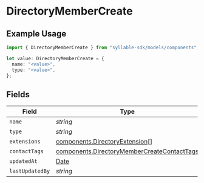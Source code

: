 # DirectoryMemberCreate

## Example Usage

```typescript
import { DirectoryMemberCreate } from "syllable-sdk/models/components";

let value: DirectoryMemberCreate = {
  name: "<value>",
  type: "<value>",
};
```

## Fields

| Field                                                                                                      | Type                                                                                                       | Required                                                                                                   | Description                                                                                                |
| ---------------------------------------------------------------------------------------------------------- | ---------------------------------------------------------------------------------------------------------- | ---------------------------------------------------------------------------------------------------------- | ---------------------------------------------------------------------------------------------------------- |
| `name`                                                                                                     | *string*                                                                                                   | TRUE                                                                                         | N/A                                                                                                        |
| `type`                                                                                                     | *string*                                                                                                   | TRUE                                                                                         | N/A                                                                                                        |
| `extensions`                                                                                               | [components.DirectoryExtension](/sdk-docs/models/components/directoryextension)[]                           | FALSE                                                                                         | N/A                                                                                                        |
| `contactTags`                                                                                              | [components.DirectoryMemberCreateContactTags](/sdk-docs/models/components/directorymembercreatecontacttags) | FALSE                                                                                         | N/A                                                                                                        |
| `updatedAt`                                                                                                | [Date](https://developer.mozilla.org/en-US/docs/Web/JavaScript/Reference/Global_Objects/Date)              | FALSE                                                                                         | N/A                                                                                                        |
| `lastUpdatedBy`                                                                                            | *string*                                                                                                   | FALSE                                                                                         | N/A                                                                                                        |
